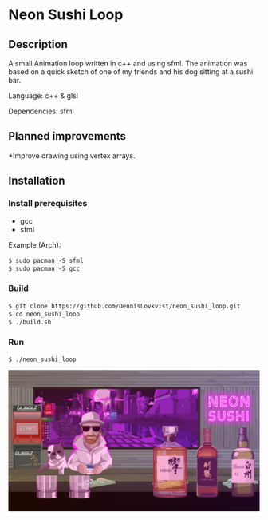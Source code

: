 # Neon Sushi Loop
## Description

A small Animation loop written in c++ and using sfml.
The animation was based on a quick sketch of one of my friends and his dog sitting at a sushi bar.

Language: c++ & glsl

Dependencies: sfml

## Planned improvements
*Improve drawing using vertex arrays.

## Installation

### Install prerequisites
* gcc 
* sfml

Example (Arch):
```
$ sudo pacman -S sfml
$ sudo pacman -S gcc
```

### Build
```
$ git clone https://github.com/DennisLovkvist/neon_sushi_loop.git
$ cd neon_sushi_loop
$ ./build.sh
```

### Run
```
$ ./neon_sushi_loop
```

![Alt text](screenshot.png?raw=true "Screenshot")
